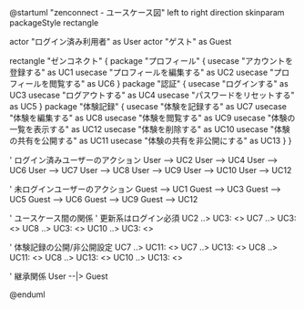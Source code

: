 @startuml "zenconnect - ユースケース図"
left to right direction
skinparam packageStyle rectangle

actor "ログイン済み利用者" as User
actor "ゲスト" as Guest

rectangle "ゼンコネクト" {
    package "プロフィール" {
        usecase "アカウントを登録する" as UC1
        usecase "プロフィールを編集する" as UC2
        usecase "プロフィールを閲覧する" as UC6
    }
    package "認証" {
        usecase "ログインする" as UC3
        usecase "ログアウトする" as UC4
        usecase "パスワードをリセットする" as UC5
    }
    package "体験記録" {
        usecase "体験を記録する" as UC7
        usecase "体験を編集する" as UC8
        usecase "体験を閲覧する" as UC9
        usecase "体験の一覧を表示する" as UC12
        usecase "体験を削除する" as UC10
        usecase "体験の共有を公開する" as UC11
        usecase "体験の共有を非公開にする" as UC13
    }
}

' ログイン済みユーザーのアクション
User --> UC2
User --> UC4
User --> UC6
User --> UC7
User --> UC8
User --> UC9
User --> UC10
User --> UC12

' 未ログインユーザーのアクション
Guest --> UC1
Guest --> UC3
Guest --> UC5
Guest --> UC6
Guest --> UC9
Guest --> UC12

' ユースケース間の関係
' 更新系はログイン必須
UC2 ..> UC3: <<include>>
UC7 ..> UC3: <<include>>
UC8 ..> UC3: <<include>>
UC10 ..> UC3: <<include>>

' 体験記録の公開/非公開設定
UC7 ..> UC11: <<extend>>
UC7 ..> UC13: <<extend>>
UC8 ..> UC11: <<extend>>
UC8 ..> UC13: <<extend>>
UC10 ..> UC13: <<include>>

' 継承関係
User --|> Guest

@enduml
